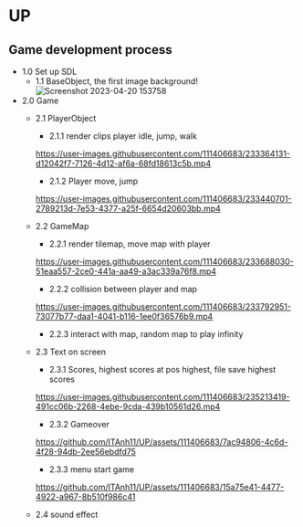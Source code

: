 # **UP**
## **Game development process**
* 1.0 Set up SDL
    - 1.1 BaseObject, the first image background!       
        ![Screenshot 2023-04-20 153758](https://user-images.githubusercontent.com/111406683/233310288-33e9b890-aac7-4ad5-9df4-a3d8eaa15ba1.png)
* 2.0 Game
    - 2.1 PlayerObject
        - 2.1.1 render clips player idle, jump, walk
        
        https://user-images.githubusercontent.com/111406683/233364131-d12042f7-7126-4d12-af6a-68fd18613c5b.mp4

        - 2.1.2 Player move, jump
        
        https://user-images.githubusercontent.com/111406683/233440701-2789213d-7e53-4377-a25f-6654d20603bb.mp4

    - 2.2 GameMap
        - 2.2.1 render tilemap, move map with player

        https://user-images.githubusercontent.com/111406683/233688030-51eaa557-2ce0-441a-aa49-a3ac339a76f8.mp4

        - 2.2.2 collision between player and map
        
        https://user-images.githubusercontent.com/111406683/233792951-73077b77-daa1-4041-b116-1ee0f36576b9.mp4

        - 2.2.3 interact with map, random map to play infinity

    - 2.3 Text on screen
        - 2.3.1 Scores, highest scores at pos highest, file save highest scores
        
        https://user-images.githubusercontent.com/111406683/235213419-491cc06b-2268-4ebe-9cda-439b10561d26.mp4

        - 2.3.2 Gameover
          
        https://github.com/ITAnh11/UP/assets/111406683/7ac94806-4c6d-4f28-94db-2ee56ebdfd75

        - 2.3.3 menu start game

        https://github.com/ITAnh11/UP/assets/111406683/15a75e41-4477-4922-a967-8b510f986c41

    - 2.4 sound effect